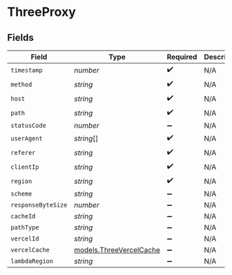 # ThreeProxy


## Fields

| Field                                                    | Type                                                     | Required                                                 | Description                                              |
| -------------------------------------------------------- | -------------------------------------------------------- | -------------------------------------------------------- | -------------------------------------------------------- |
| `timestamp`                                              | *number*                                                 | :heavy_check_mark:                                       | N/A                                                      |
| `method`                                                 | *string*                                                 | :heavy_check_mark:                                       | N/A                                                      |
| `host`                                                   | *string*                                                 | :heavy_check_mark:                                       | N/A                                                      |
| `path`                                                   | *string*                                                 | :heavy_check_mark:                                       | N/A                                                      |
| `statusCode`                                             | *number*                                                 | :heavy_minus_sign:                                       | N/A                                                      |
| `userAgent`                                              | *string*[]                                               | :heavy_check_mark:                                       | N/A                                                      |
| `referer`                                                | *string*                                                 | :heavy_check_mark:                                       | N/A                                                      |
| `clientIp`                                               | *string*                                                 | :heavy_check_mark:                                       | N/A                                                      |
| `region`                                                 | *string*                                                 | :heavy_check_mark:                                       | N/A                                                      |
| `scheme`                                                 | *string*                                                 | :heavy_minus_sign:                                       | N/A                                                      |
| `responseByteSize`                                       | *number*                                                 | :heavy_minus_sign:                                       | N/A                                                      |
| `cacheId`                                                | *string*                                                 | :heavy_minus_sign:                                       | N/A                                                      |
| `pathType`                                               | *string*                                                 | :heavy_minus_sign:                                       | N/A                                                      |
| `vercelId`                                               | *string*                                                 | :heavy_minus_sign:                                       | N/A                                                      |
| `vercelCache`                                            | [models.ThreeVercelCache](../models/threevercelcache.md) | :heavy_minus_sign:                                       | N/A                                                      |
| `lambdaRegion`                                           | *string*                                                 | :heavy_minus_sign:                                       | N/A                                                      |